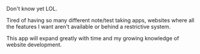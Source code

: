 Don't know yet LOL.

Tired of having so many different note/test taking apps, websites where all the features I want aren't available or behind a restrictive system.

This app will expand greatly with time and my growing knowledge of website development.
